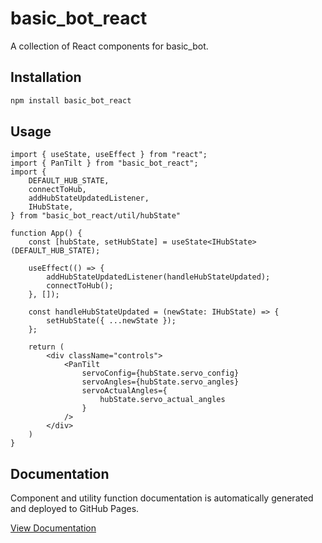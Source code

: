 # basic_bot_react

A collection of React components for basic_bot.

## Installation

```bash
npm install basic_bot_react
```

## Usage

```tsx
import { useState, useEffect } from "react";
import { PanTilt } from "basic_bot_react";
import {
    DEFAULT_HUB_STATE,
    connectToHub,
    addHubStateUpdatedListener,
    IHubState,
} from "basic_bot_react/util/hubState"

function App() {
    const [hubState, setHubState] = useState<IHubState>(DEFAULT_HUB_STATE);

    useEffect(() => {
        addHubStateUpdatedListener(handleHubStateUpdated);
        connectToHub();
    }, []);

    const handleHubStateUpdated = (newState: IHubState) => {
        setHubState({ ...newState });
    };

    return (
        <div className="controls">
            <PanTilt
                servoConfig={hubState.servo_config}
                servoAngles={hubState.servo_angles}
                servoActualAngles={
                    hubState.servo_actual_angles
                }
            />
        </div>
    )
}

```


## Documentation

Component and utility function documentation is automatically generated and deployed to GitHub Pages.

[View Documentation](https://littlebee.github.io/basic_bot_react)


